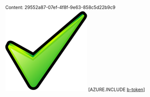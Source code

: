 Content: 29552a87-07ef-4f8f-9e63-858c5d22b9c9![image](cdecb760-b55a-4ac6-ab86-79d0efdc6c04.png)
[AZURE.INCLUDE [b-token](46bcdf5f-2c63-465f-9b7d-9a7f785a9a98.md)]
